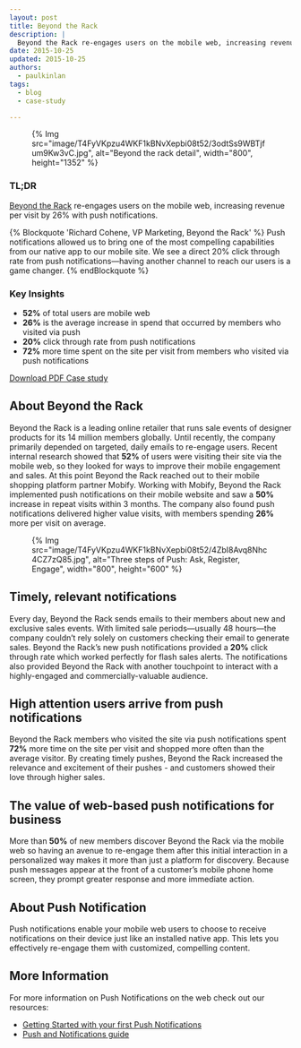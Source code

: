 ```yaml
---
layout: post
title: Beyond the Rack
description: | 
  Beyond the Rack re-engages users on the mobile web, increasing revenue per visit by 26% with push notifications.
date: 2015-10-25
updated: 2015-10-25
authors:
  - paulkinlan
tags:
  - blog
  - case-study

---
```


<figure>
{% Img src="image/T4FyVKpzu4WKF1kBNvXepbi08t52/3odtSs9WBTjfum9Kw3vC.jpg", alt="Beyond the rack detail", width="800", height="1352" %}
</figure>

### TL;DR

[Beyond the Rack](https://www.beyondtherack.com) re-engages users on the
mobile web, increasing revenue per visit by 26% with push notifications.
  
{% Blockquote 'Richard Cohene, VP Marketing, Beyond the Rack' %}
Push notifications allowed us to bring one of the most compelling
capabilities from our native app to our mobile site. We see a direct 20%
click through rate from push notifications—having another channel to reach
our users is a game changer.
{% endBlockquote %}

### Key Insights

- **52%** of total users are mobile web
- **26%** is the average increase in spend that occurred by members who visited via push
- **20%** click through rate from push notifications
- **72%** more time spent on the site per visit from members who visited via push notifications

[Download PDF Case study](https://storage.googleapis.com/web-dev-uploads/file/T4FyVKpzu4WKF1kBNvXepbi08t52/5PZRlkNq4l8Ey6swesdC.pdf)

## About Beyond the Rack

Beyond the Rack is a leading online retailer that runs sale events of designer products
for its 14 million members globally. Until recently, the company primarily depended on 
targeted, daily emails to re-engage users. Recent internal research showed that **52%** of 
users were visiting their site via the mobile web, so they looked for ways to improve 
their mobile engagement and sales. At this point Beyond the Rack reached out to their 
mobile shopping platform partner Mobify. Working with Mobify, Beyond the Rack implemented 
push notifications on their mobile website and saw a **50%** increase in repeat visits within 
3 months. The company also found push notifications delivered higher value visits, with 
members spending **26%** more per visit on average.

<figure>
{% Img src="image/T4FyVKpzu4WKF1kBNvXepbi08t52/4ZbI8Avq8Nhc4CZ7zQ85.jpg", alt="Three steps of Push: Ask, Register, Engage", width="800", height="600" %}
</figure>

## Timely, relevant notifications

Every day, Beyond the Rack sends emails to their members about new and exclusive sales 
events. With limited sale periods—usually 48 hours—the company couldn’t rely solely on 
customers checking their email to generate sales. Beyond the Rack’s new push notifications 
provided a **20%** click through rate which worked perfectly for flash sales alerts. The 
notifications also provided Beyond the Rack with another touchpoint to interact with a 
highly-engaged and commercially-valuable audience.

## High attention users arrive from push notifications

Beyond the Rack members who visited the site via push notifications  spent **72%** more 
time on the site per visit and shopped more often than the average visitor. By creating 
timely pushes, Beyond the Rack increased the relevance and excitement of their pushes - and 
customers showed their love through higher sales.

## The value of web-based push notifications for business

More than **50%** of new members discover Beyond the Rack via the mobile web so having an 
avenue to re-engage them after this initial interaction in a personalized way makes it more 
than just a platform for discovery. Because push messages appear at the front of a customer’s 
mobile phone home screen, they prompt greater response and more immediate action.

## About Push Notification

Push notifications enable your mobile web users to choose to receive notifications on their
device just like an installed native app. This lets you effectively re-engage them with customized, 
compelling content.

## More Information

For more information on Push Notifications on the web check out our resources:

- [Getting Started with your first Push Notifications](https://developers.google.com/web/fundamentals/getting-started/codelabs/push-notifications/)
- [Push and Notifications guide](https://developers.google.com/web/fundamentals/push-notifications)
